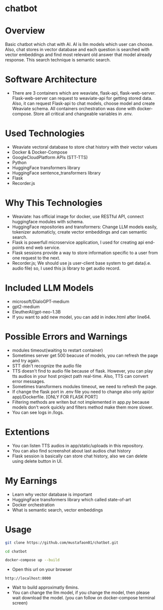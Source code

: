 # chatbot

# Overview
Basic chatbot which chat with AI. AI is llm models which user can choose. Also, chat stores in vector database and each question is searched 
with vector embeddings and find most relevant old answer that model already response. This search technique is semantic search.

# Software Architecture
- There are 3 containers which are weaviate, flask-api, flask-web-server. Flask-web-server can request to weaviate-api for getting stored data. Also, it can 
request Flask-api to chat models, choose model and create Weaviate schema. All containers orchestration was done with docker-compose. Store all critical and changeable
variables in .env. 

# Used Technologies
- Weaviate vectoral database to store chat history with their vector values
- Docker & Docker-Compose
- GoogleCloudPlatform APIs (STT-TTS)
- Python
- HuggingFace transformers library
- HuggingFace sentence_transformers library
- Flask
- Recorder.js

# Why This Technologies
- Weaviate: has official image for docker, use RESTful API, connect huggingface modules with schema.
- HuggingFace repositories and transformers: Change LLM models easily, tokenizer automaticly, create vector embeddings and can semantic search.
- Flask is powerfull microservice application, I used for creating api end-points end web service. 
- Flask sessions provide a way to store information specific to a user from one request to the next.
- Recorder.js; We should use js user-client base system to get data(i.e. audio file) so, I used this js library to get audio record.

# Included LLM Models
- microsoft/DialoGPT-medium
- gpt2-medium
- EleutherAI/gpt-neo-1.3B
- If you want to add new model, you can add in index.html after line64.

# Possible Errors and Warnings
- modules timeout(waiting to restart container)
- Sometimes server get 500 beacuse of models, you can refresh the page and try again.
- STT didn't recognize the audio file
- TTS doesn't find to audio file because of flask. However, you can play tts audios in your host project path real-time.
    Also, TTS can convert error messages.
- Sometimes transformers modules timeout, we need to refresh the page.
- If change the flask port in .env file you need to change also only api(or app)/Dockerfile. [ONLY FOR FLASK PORT]
- Filtering methods are writen but not implemented in app.py because models don't work quickly and filters method make them more slower.
- You can see logs in /logs.

# Extentions
- You can listen TTS audios in app/static/uploads in this repository.
- You can also find screenshot about last audios chat history
- Flask session is basically can store chat history, also we can delete using delete button in UI.

# My Earnings
- Learn why vector database is important
- HuggingFace transformers library which called state-of-art
- Docker orchestration
- What is semantic search, vector embeddings

# Usage
```sh 
git clone https://github.com/mustafaon01/chatbot.git
```

```sh 
cd chatbot 
```

```sh 
docker-compose up --build 
```

- Open this url on your browser

```
http://localhost:8000
```

- Wait to build approximatly 6mins.
- You can change the llm model, if you change the model, then please wait download the model. (you can follow on docker-compose terminal screen)
